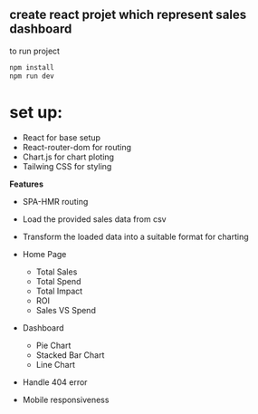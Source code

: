 ## create react projet which represent sales dashboard

to run project

```javascript
npm install
npm run dev
```
# set up:
- React for base setup
- React-router-dom for routing
- Chart.js for chart ploting
- Tailwing CSS for styling

**Features**

- SPA-HMR routing
- Load the provided sales data from csv
- Transform the loaded data into a suitable format for charting
- Home Page
    - Total Sales
    - Total Spend
    - Total Impact
    - ROI
    - Sales VS Spend
- Dashboard
    - Pie Chart
    - Stacked Bar Chart
    - Line Chart

- Handle 404 error
- Mobile responsiveness